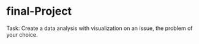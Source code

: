 # final-Project
Task: Create a data analysis with visualization on an issue, the problem of your  choice.

